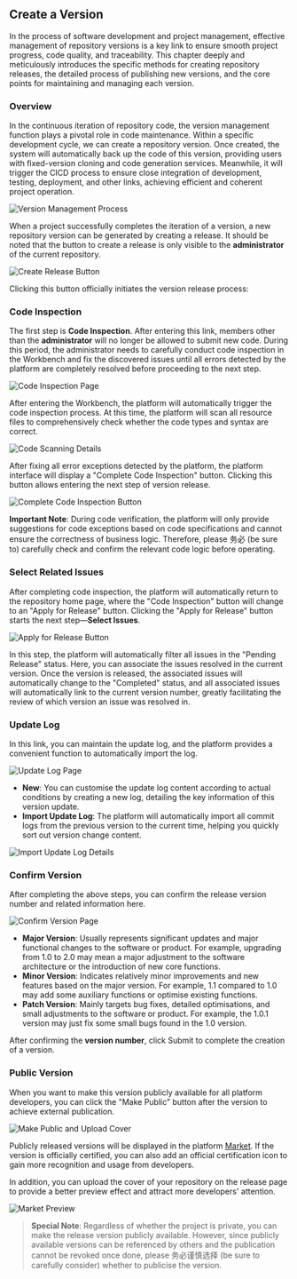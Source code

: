 ## Create a Version

In the process of software development and project management, effective management of repository versions is a key link to ensure smooth project progress, code quality, and traceability. This chapter deeply and meticulously introduces the specific methods for creating repository releases, the detailed process of publishing new versions, and the core points for maintaining and managing each version.

### Overview

In the continuous iteration of repository code, the version management function plays a pivotal role in code maintenance. Within a specific development cycle, we can create a repository version. Once created, the system will automatically back up the code of this version, providing users with fixed-version cloning and code generation services. Meanwhile, it will trigger the CICD process to ensure close integration of development, testing, deployment, and other links, achieving efficient and coherent project operation.

![Version Management Process](/portal/flow.png)

When a project successfully completes the iteration of a version, a new repository version can be generated by creating a release. It should be noted that the button to create a release is only visible to the **administrator** of the current repository.

![Create Release Button](/portal/rep-version.png)

Clicking this button officially initiates the version release process:

### Code Inspection

The first step is **Code Inspection**. After entering this link, members other than the **administrator** will no longer be allowed to submit new code. During this period, the administrator needs to carefully conduct code inspection in the Workbench and fix the discovered issues until all errors detected by the platform are completely resolved before proceeding to the next step.

![Code Inspection Page](/portal/rep-version2.png)

After entering the Workbench, the platform will automatically trigger the code inspection process. At this time, the platform will scan all resource files to comprehensively check whether the code types and syntax are correct.

![Code Scanning Details](/portal/rep-version3.png)

After fixing all error exceptions detected by the platform, the platform interface will display a "Complete Code Inspection" button. Clicking this button allows entering the next step of version release.

![Complete Code Inspection Button](/portal/rep-version4.png)

**Important Note**: During code verification, the platform will only provide suggestions for code exceptions based on code specifications and cannot ensure the correctness of business logic. Therefore, please 务必 (be sure to) carefully check and confirm the relevant code logic before operating.

### Select Related Issues

After completing code inspection, the platform will automatically return to the repository home page, where the "Code Inspection" button will change to an "Apply for Release" button. Clicking the "Apply for Release" button starts the next step—**Select Issues**.

![Apply for Release Button](/portal/rep-version5.png)

In this step, the platform will automatically filter all issues in the "Pending Release" status. Here, you can associate the issues resolved in the current version. Once the version is released, the associated issues will automatically change to the "Completed" status, and all associated issues will automatically link to the current version number, greatly facilitating the review of which version an issue was resolved in.

### Update Log

In this link, you can maintain the update log, and the platform provides a convenient function to automatically import the log.

![Update Log Page](/portal/rep-version6.png)

-   **New**: You can customise the update log content according to actual conditions by creating a new log, detailing the key information of this version update.
-   **Import Update Log**: The platform will automatically import all commit logs from the previous version to the current time, helping you quickly sort out version change content.

![Import Update Log Details](/portal/rep-version7.png)

### Confirm Version

After completing the above steps, you can confirm the release version number and related information here.

![Confirm Version Page](/portal/rep-version8.png)

-   **Major Version**: Usually represents significant updates and major functional changes to the software or product. For example, upgrading from 1.0 to 2.0 may mean a major adjustment to the software architecture or the introduction of new core functions.
-   **Minor Version**: Indicates relatively minor improvements and new features based on the major version. For example, 1.1 compared to 1.0 may add some auxiliary functions or optimise existing functions.
-   **Patch Version**: Mainly targets bug fixes, detailed optimisations, and small adjustments to the software or product. For example, the 1.0.1 version may just fix some small bugs found in the 1.0 version.

After confirming the **version number**, click Submit to complete the creation of a version.

### Public Version

When you want to make this version publicly available for all platform developers, you can click the "Make Public" button after the version to achieve external publication.

![Make Public and Upload Cover](/portal/rep-version9.png)

Publicly released versions will be displayed in the platform [Market](https://viscode.jokers.pub/market). If the version is officially certified, you can also add an official certification icon to gain more recognition and usage from developers.

In addition, you can upload the cover of your repository on the release page to provide a better preview effect and attract more developers' attention.

![Market Preview](/portal/market.png)

> **Special Note**: Regardless of whether the project is private, you can make the release version publicly available. However, since publicly available versions can be referenced by others and the publication cannot be revoked once done, please 务必谨慎选择 (be sure to carefully consider) whether to publicise the version.
